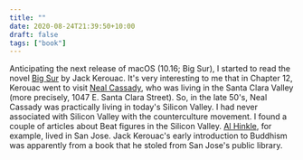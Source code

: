 ```yaml
---
title: ""
date: 2020-08-24T21:39:50+10:00
draft: false
tags: ["book"]
---
```

Anticipating the next release of macOS (10.16; Big Sur), I started to read the novel [Big Sur](https://en.wikipedia.org/wiki/Big_Sur_(novel)) by Jack Kerouac. It's very interesting to me that in Chapter 12, Kerouac went to visit [Neal Cassady](https://en.wikipedia.org/wiki/Neal_Cassady), who was living in the Santa Clara Valley (more precisely, 1047 E. Santa Clara Street). So, in the late 50's, Neal Cassady was practically living in today's Silicon Valley. I had never associated with Silicon Valley with the counterculture movement. I found a couple of articles about Beat figures in the Silicon Valley. [Al Hinkle](https://en.wikipedia.org/wiki/Al_Hinkle), for example, lived in San Jose. Jack Kerouac's early introduction to Buddhism was apparently from a book that he stoled from San Jose's public library.
